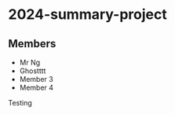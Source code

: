 # 2024-summary-project

## Members

- Mr Ng
- Ghostttt
- Member 3
- Member 4

<Description of your project>
Testing